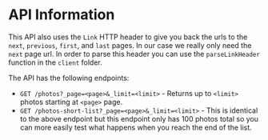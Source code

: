 # API Information

This API also uses the `Link` HTTP header to give you back the urls to the `next`, `previous`, `first`, and `last` pages. In our case we really only need the `next` page url. In order to parse this header you can use the `parseLinkHeader` function in the `client` folder.

The API has the following endpoints:

- `GET /photos?_page=<page>&_limit=<limit>` - Returns up to `<limit>` photos starting at `<page>` page.
- `GET /photos-short-list?_page=<page>&_limit=<limit>` - This is identical to the above endpoint but this endpoint only has 100 photos total so you can more easily test what happens when you reach the end of the list.
